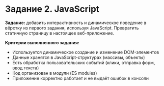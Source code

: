 # Задание 2. JavaScript

**Задание:** добавить интерактивность и динамическое поведение в вёрстку из первого задания, используя JavaScript. Превратить статичную страницу в настоящее веб-приложение.

**Критерии выполненного задания:**

* Используется динамическое создание и изменение DOM-элементов
* Данные хранятся в JavaScript-структурах (массивы, объекты)
* Есть обработка пользовательских событий (клики, отправка форм, ввод текста)
* Код организован в модули (ES modules)
* Приложение корректно работает и не выдаёт ошибок в консоли
